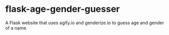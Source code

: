 # flask-age-gender-guesser
 A Flask website that uses agify.io and genderize.io to guess age and gender of a name.
